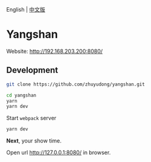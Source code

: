 English | [中文版][readm-cn]

# Yangshan

Website: http://192.168.203.200:8080/

## Development

```zsh
git clone https://github.com/zhuyudong/yangshan.git

cd yangshan
yarn
yarn dev
```

Start `webpack` server

```zsh
yarn dev
```

**Next**, your show time.

Open url http://127.0.0.1:8080/ in browser.

[readm-cn]: https://github.com/zhuyudong/yangshan/blob/master/README.zh-CN.md
